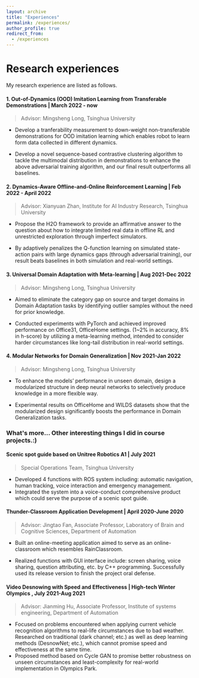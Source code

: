 ```yaml
---
layout: archive
title: "Experiences"
permalink: /experiences/
author_profile: true
redirect_from:
  - /experiences
---
```


<!-- {% include base_path %} -->


Research experiences
===
My research experience are listed as follows.
#### 1. Out-of-Dynamics (OOD) Imitation Learning from Transferable Demonstrations | March 2022 - now
> Advisor: Mingsheng Long, Tsinghua University

* Develop a tranferability measurement to down-weight non-transferable demonstrations for OOD imitation learning which enables robot to learn form data collected in different dynamics.

* Develop a novel sequence-based contrastive clustering algorithm to tackle the multimodal distribution in demonstrations to enhance the above adversarial training algorithm, and our final result outperforms all baselines.


#### 2. Dynamics-Aware Offline-and-Online                    Reinforcement Learning  |   Feb 2022 - April 2022
> Advisor: Xianyuan Zhan, Institute for AI Industry Research, Tsinghua University

* Propose the H2O framework to provide an affirmative answer to the question about how to integrate limited real data in offline RL and unrestricted exploration through imperfect simulators.

* By adaptively penalizes the Q-function learning on simulated state-action pairs with large dynamics gaps (through adversarial training), our result beats baselines in both simulation and real-world settings.


#### 3. Universal Domain Adaptation with Meta-learning | Aug 2021-Dec 2022
> Advisor: Mingsheng Long, Tsinghua University

* Aimed to eliminate the category gap on source and target domains in Domain Adaptation tasks by identifying outlier samples without the need for prior knowledge.

* Conducted experiments with PyTorch and achieved improved performance on Office31, OfficeHome settings. (1~2% in accuracy, 8% in h-score) by utilizing a meta-learning method, intended to consider harder circumstances like long-tail distribution in real-world settings.


#### 4. Modular Networks for Domain Generalization |    Nov 2021-Jan 2022
> Advisor: Mingsheng Long, Tsinghua University

* To enhance the models’ performance in unseen domain, design a modularized structure in deep neural networks to selectively produce knowledge in a more flexible way.

* Experimental results on OfficeHome and WILDS datasets show that the modularized design significantly boosts the performance in Domain Generalization tasks.

### What's more... Other interesting things I did in course projects.:)

#### Scenic spot guide based on Unitree Robotics A1 |   July 2021
> Special Operations Team, Tsinghua University
* Developed 4 functions with ROS system including: automatic navigation, human tracking, voice interaction and emergency management. 
* Integrated the system into a voice-conduct comprehensive product which could serve the purpose of a scenic spot guide.

#### Thunder-Classroom Application Development |          April 2020-June 2020

> Advisor: Jingtao Fan, Associate Professor, Laboratory of Brain and Cognitive Sciences, Department of Automation

* Built an online-meeting application aimed to serve as an online-classroom which resembles RainClassroom.

* Realized functions with GUI interface include: screen sharing, voice sharing, question attributing, etc. by C++ programming. Successfully used its release version to finish the project oral defense.

#### Video Desnowing with Speed and Effectiveness | High-tech Winter Olympics , July 2021-Aug 2021
> Advisor: Jianming Hu, Associate Professor, Institute of systems engineering, Department of Automation

* Focused on problems encountered when applying current vehicle recognition algorithms to real-life circumstances due to bad weather. Researched on traditional (dark channel; etc.) as well as deep learning methods (DesnowNet; etc.), which cannot promise speed and effectiveness at the same time.
* Proposed method based on Cycle GAN to promise better robustness on unseen circumstances and least-complexity for real-world implementation in Olympics Park.
